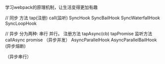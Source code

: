 学习webpack的原理机制，让生活变得更加有趣

// 同步 方法 tap(注册) call(监听)
SyncHook
SyncBailHook
SyncWaterfallHook
SyncLoopHook

// 异步 分为两种: 串行 并行。 注册方法 tapAsync(cb) tapPromise  监听方法 callAsync promise
（异步并发）
AsyncParallelHook
AsyncParallelBailHook (异步熔断)

（异步串行）